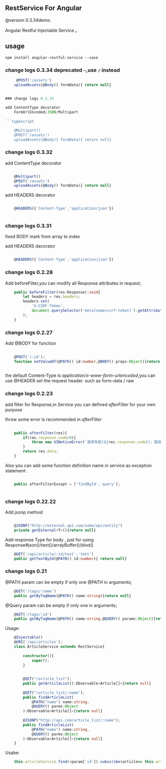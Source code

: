 ## RestService For Angular 

@version 0.3.34demo.

Angular Restful Injectable Service 。



## usage
    npm install angular-restful-service --save


### change logs 0.3.34 deprecated `~`,use `/` instead

```typescript  
     @POST('/assets')
    uploadAssets(@Body() formData){ return null}
        
    
### change logs 0.3.33

add ContentType decorator
    FormUrlEncoded/JSON/Multipart
    
```typescript  

    @Multipart()
    @POST('/assets')
    uploadAssets(@Body() formData){ return null}
```
### change logs 0.3.32

add ContentType decorator

```typescript  

    @Multipart()
    @POST('/assets')
    uploadAssets(@Body() formData){ return null}
```
   
add HEADERS decorator

```typescript    

    @HEADERS({'Content-Type','application/json'}) 
    
```    

### change logs 0.3.31

fixed BODY mark from array to index

add HEADERS decorator

```typescript    

    @HEADERS({'Content-Type','application/json'})
```    

### change logs 0.2.28
Add beforeFilter,you can modify all Response attributes in request;

```typescript    
    public beforeFilter(res:Response):void{
        let headers = res.headers;
        headers.set(
            'X-CSRF-Token',
            document.querySelector('meta[name=csrf-token]').getAttribute('content')
        );
    }
```    
    
### change logs 0.2.27
Add @BODY for function

```typescript    
    
    @POST('/:id');
    function setValueOf(@PATH() id:number,@BODY() props:Object){return null}
    
```    
    
the default Content-Type is *application/x-www-form-urlencoded*,you can use @HEADER set the request header.
such as form-data / raw

### change logs 0.2.23

add  filter for Response,in Service you can defined *afterFilter* for your own purpose

throw some error is recommended in *afterFilter*

```typescript    
    
    public afterFilter(res){
        if(res.response.code>0){
            throw new UINoticeError(`请求失败(${res.response.code})，错误为${res.response.message}`); 
        }
        return res.data;
    }
```    

Also you can add some function definition name in service as exception statement .

```typescript    

    public afterFilterExcept = ['findById','query'];
    
```    
    
### change logs 0.22.22
Add jsonp method

```typescript    

    @JSONP("http://external.api.com/some/api/entity")
    private getExternal<T>(){return null}
``` 

    
Add response Type for body , just for using Response#json()/text()/arrayBuffer()/blod()
```typescript    
    @GET('/api/article/:id/text','text')
    public getTextById(@PATH() id:number){ return null}
```    

### change logs 0.21

@PATH param can be empty if only one @PATH in arguments; 

```typescript    
    @GET('/tags/:name')
    public getByTagName(@PATH() name:string){return null}
```

@Query param can be empty if only one  in arguments; 

```typescript    
    @GET('/tags/:id')
    public getByTagName(@PATH() name:string,@QUERY() params:Object){return null}
```
    
    
Usage:

```typescript    
    @Injectable()
    @URI('/api/articles');
    class ArticleService extends RestService{
    
        constructor(){
            super();
        }
        
        
        @GET("/article_list");
        public getArticleList():Observable<Article[]>{return null}
        
        @GET("/article_list/:name");
        public findArticleList(
            @PATH("name") name:string,
            @QUERY() parms:Object
        ):Observable<Article[]>{return null}
        
        @JSONP("http://api.com/article_list/:name");
        public findArticleList(
            @PATH("name") name:string,
            @QUERY() parms:Object
        ):Observable<Article[]>{return null}
    }
```
    
Usabe:
    
    
    
   
    
```typescript      
    this.articleService.find(+param['id']).subscribe(article=> this.article = article);
```
    
    
